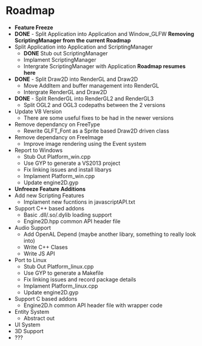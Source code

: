 # Roadmap

- **Feature Freeze**
- **DONE** - Split Application into Application and Window_GLFW
**Removing ScriptingManager from the current Roadmap**
- Split Application into Application and ScriptingManager
	- **DONE** Stub out ScriptingManager
	- Implament ScriptingManager
	- Intergrate ScriptingManager with Application
**Roadmap resumes here**
- **DONE** - Split Draw2D into RenderGL and Draw2D
	- Move AddItem and buffer management into RenderGL
	- Intergrate RenderGL and Draw2D
- **DONE** - Split RenderGL into RenderGL2 and RenderGL3
	- Split OGL2 and OGL3 codepaths between the 2 versions
- Update V8 Version
	- There are some useful fixes to be had in the newer versions
- Remove dependancy on FreeType
	- Rewrite GLFT_Font as a Sprite based Draw2D driven class
- Remove dependancy on FreeImage
	- Improve image rendering using the Event system
- Report to Windows
	- Stub Out Platform_win.cpp
	- Use GYP to generate a VS2013 project
	- Fix linking issues and install libarys
	- Implament Platform_win.cpp
	- Update engine2D.gyp
- **Unfreeze Feature Additions**
- Add new Scripting Features
	- Implament new fucntions in javascriptAPI.txt
- Support C++ based addons
	- Basic .dll/.so/.dylib loading support
	- Engine2D.hpp common API header file
- Audio Support
	+ Add OpenAL Depend (maybe another libary, something to really look into)
	+ Write C++ Clases
	+ Write JS API
- Port to Linux
	+ Stub Out Platform_linux.cpp
	+ Use GYP to generate a Makefile
	+ Fix linking issues and record package details
	+ Implament Platform_linux.cpp
	+ Update engine2D.gyp
- Support C based addons
	+ Engine2D.h common API header file with wrapper code
- Entity System
	+ Abstract out
- UI System
- 3D Support
- ???
